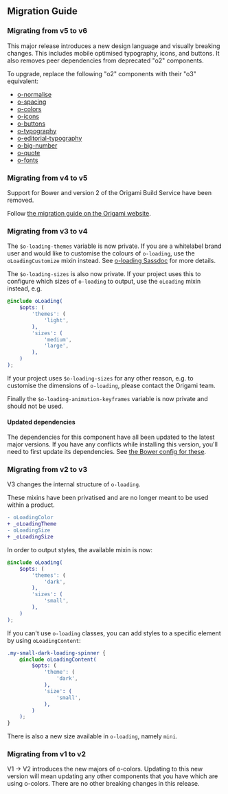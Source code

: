 ## Migration Guide

### Migrating from v5 to v6

This major release introduces a new design language and visually breaking changes. This includes mobile optimised typography, icons, and buttons. It also removes peer dependencies from deprecated "o2" components.

To upgrade, replace the following "o2" components with their "o3" equivalent:

- [o-normalise](../o-normalise/MIGRATION.md)
- [o-spacing](../o-spacing/MIGRATION.md)
- [o-colors](../o-colors/MIGRATION.md)
- [o-icons](../o-icons/MIGRATION.md)
- [o-buttons](../o-buttons/MIGRATION.md)
- [o-typography](../o-typography/MIGRATION.md)
- [o-editorial-typography](../o-editorial-typography/MIGRATION.md)
- [o-big-number](../o-big-number/MIGRATION.md)
- [o-quote](../o-quote/MIGRATION.md)
- [o-fonts](../o-fonts/MIGRATION.md)

### Migrating from v4 to v5

Support for Bower and version 2 of the Origami Build Service have been removed.

Follow [the migration guide on the Origami website](https://origami.ft.com/documentation/tutorials/bower-to-npm/).

### Migrating from v3 to v4

The `$o-loading-themes` variable is now private. If you are a whitelabel brand user and would like to customise the colours of `o-loading`, use the `oLoadingCustomize` mixin instead. See [o-loading Sassdoc](https://registry.origami.ft.com/components/o-loading/sassdoc?brand=whitelabel) for more details.

The `$o-loading-sizes` is also now private. If your project uses this to configure which sizes of `o-loading` to output, use the `oLoading` mixin instead, e.g.

```scss
@include oLoading(
	$opts: (
		'themes': (
			'light',
		),
		'sizes': (
			'medium',
			'large',
		),
	)
);
```

If your project uses `$o-loading-sizes` for any other reason, e.g. to customise the dimensions of `o-loading`, please contact the Origami team.

Finally the `$o-loading-animation-keyframes` variable is now private and should not be used.

#### Updated dependencies

The dependencies for this component have all been updated to the latest major versions.
If you have any conflicts while installing this version, you'll need to first update
its dependencies. See [the Bower config for these](./bower.json).

### Migrating from v2 to v3

V3 changes the internal structure of `o-loading`.

These mixins have been privatised and are no longer meant to be used within a product.

```diff
- oLoadingColor
+ _oLoadingTheme
- oLoadingSize
+ _oLoadingSize
```

In order to output styles, the available mixin is now:

```scss
@include oLoading(
	$opts: (
		'themes': (
			'dark',
		),
		'sizes': (
			'small',
		),
	)
);
```

If you can't use `o-loading` classes, you can add styles to a specific element by using `oLoadingContent`:

```scss
.my-small-dark-loading-spinner {
	@include oLoadingContent(
		$opts: (
			'theme': (
				'dark',
			),
			'size': (
				'small',
			),
		)
	);
}
```

There is also a new size available in `o-loading`, namely `mini`.

### Migrating from v1 to v2

V1 -> V2 introduces the new majors of o-colors. Updating to this new version will mean updating any other components that you have which are using o-colors. There are no other breaking changes in this release.
